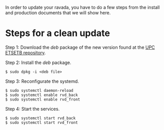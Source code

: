 In order to update your ravada, you have to do a few
steps from the install and production documents that
we will show here.


# Steps for a clean update

Step 1: Download the _deb_ package of the new version
        found at the [UPC ETSETB repository](http://infoteleco.upc.edu/img/debian/).

Step 2: Install the _deb_ package.

    $ sudo dpkg -i <deb file>
    
Step 3: Reconfigurate the systemd.

    $ sudo systemctl daemon-reload
    $ sudo systemctl enable rvd_back
    $ sudo systemctl enable rvd_front
    
Step 4: Start the services.

    $ sudo systemctl start rvd_back
    $ sudo systemctl start rvd_front
    
